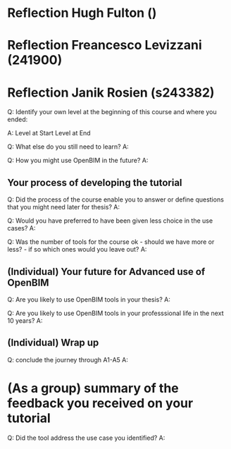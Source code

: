 # Reflection Hugh Fulton ()

# Reflection Freancesco Levizzani (241900)

# Reflection Janik Rosien (s243382)

Q: Identify your own level at the beginning of this course and where you ended:

A:
Level at Start
Level at End

Q: What else do you still need to learn?
A:

Q: How you might use OpenBIM in the future?
A:

## Your process of developing the tutorial

Q: Did the process of the course enable you to answer or define questions that you might need later for thesis?
A:

Q: Would you have preferred to have been given less choice in the use cases?
A:

Q: Was the number of tools for the course ok - should we have more or less? - if so which ones would you leave out?
A:

## (Individual) Your future for Advanced use of OpenBIM

Q: Are you likely to use OpenBIM tools in your thesis?
A:

Q: Are you likely to use OpenBIM tools in your professsional life in the next 10 years?
A:

## (Individual) Wrap up

Q: conclude the journey through A1-A5
A:


# (As a group) summary of the feedback you received on your tutorial

Q: Did the tool address the use case you identified?
A:



